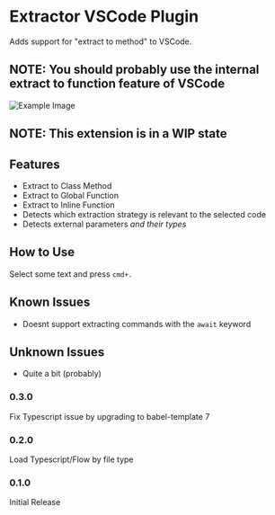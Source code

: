 # Extractor VSCode Plugin

Adds support for "extract to method" to VSCode.

## NOTE: You should probably use the internal extract to function feature of VSCode

![Example Image](https://file-zvwanozdyl.now.sh/extract.gif)

## NOTE: This extension is in a WIP state

## Features

- Extract to Class Method
- Extract to Global Function
- Extract to Inline Function
- Detects which extraction strategy is relevant to the selected code
- Detects external parameters *and their types*

## How to Use

Select some text and press `cmd+.`

## Known Issues

- Doesnt support extracting commands with the `await` keyword

## Unknown Issues
- Quite a bit (probably)

### 0.3.0

Fix Typescript issue by upgrading to babel-template 7

### 0.2.0

Load Typescript/Flow by file type

### 0.1.0

Initial Release
